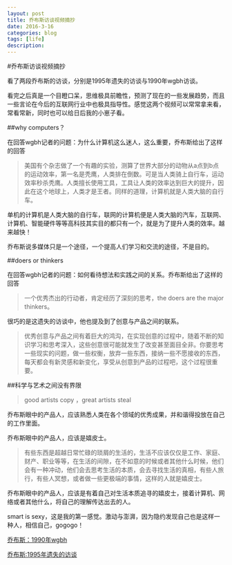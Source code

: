 ```yaml
---
layout: post
title: 乔布斯访谈视频摘抄
date: 2016-3-16
categories: blog
tags: [life]
description:
---
```


#乔布斯访谈视频摘抄

看了两段乔布斯的访谈，分别是1995年遗失的访谈与1990年wgbh访谈。

看完之后真是一个目瞪口呆，思维极具前瞻性，预测了现在的一些发展趋势，而且一些言论在今后的互联网行业中也极具指导性。感觉这两个视频可以常常拿来看，常看常新，同时也可以给日后我的小崽子看。


##why computers？

在回答wgbh记者的问题：为什么计算机这么迷人，这么重要，乔布斯给出了这样的回答
>美国有个杂志做了一个有趣的实验，测算了世界大部分的动物从a点到b点的运动效率，第一名是秃鹰，人类排在倒数。可是当人类骑上自行车，运动效率秒杀秃鹰。人类擅长使用工具，工具让人类的效率达到巨大的提升，因此在这个地球上，人类才是王者。同样的道理，计算机就是人类大脑的自行车。

单机的计算机是人类大脑的自行车，联网的计算机便是人类大脑的汽车，互联网、计算机、智能硬件等等高科技其实目的都只有一个，就是为了提升人类的效率。越来越快！

乔布斯说多媒体只是一个途径，一个提高人们学习和交流的途径，不是目的。

##doers or thinkers

在回答wgbh记者的问题：如何看待想法和实践之间的关系。乔布斯给出了这样的回答
>一个优秀杰出的行动者，肯定经历了深刻的思考，the doers are the major thinkers。

很巧的是这遗失的访谈中，他也提及到了创意与产品之间的联系。
>优秀创意与产品之间有着巨大的鸿沟，在实现创意的过程中，随着不断的知识学习和思考深入，这些创意很可能就发生了改变甚至面目全非。你要思考一些现实的问题，做一些权衡，放弃一些东西，接纳一些不愿接收的东西，每天都会有新灵感和新变化，享受从创意到产品的过程吧，这个过程很重要。


##科学与艺术之间没有界限

>good artists copy ，great artists steal

乔布斯眼中的产品人，应该熟悉人类在各个领域的优秀成果，并和谐得投放在自己的工作里面。

乔布斯眼中的产品人，应该是嬉皮士。

>有些东西是超越日常忙碌的琐屑的生活的，生活不应该仅仅是工作、家庭、财产、职业等等，在生活的间隙，在不如意的时候或者其他什么时候，他们会有一种冲动，他们会去思考生活的本质，会去寻找生活的真相，有些人旅行，有些人冥想，或者做一些更极端的事情，这样的人就是嬉皮士。

乔布斯眼中的产品人，应该是有着自己对生活本质追寻的嬉皮士，接着计算机、网络或者其他什么，将自己的理解传达出去的人。



smart is sexy，这是我的第一感觉。激动与澎湃，因为隐约发现自己也是这样一种人，相信自己，gogogo！

[乔布斯：1990年wgbh](http://open.163.com/movie/2014/9/7/9/MA73JPR28_MA73KRD79.html)

[乔布斯:1995年遗失的访谈](http://open.163.com/movie/2013/5/N/R/M8TBJIK7D_M8TBLIINR.html)


